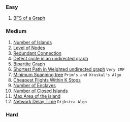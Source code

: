 ### Easy 
1. [BFS of a Graph](https://tinyl.io/7hRG)



### Medium
1. [Number of Islands](https://tinyl.io/7izz)
2. [Level of Nodes](https://tinyl.io/7jR7)
3. [Redundant Connection](https://tinyl.io/7jZg)
4. [Detect cycle in an undirected graph](https://tinyl.io/7jc5)
5. [Bipartite Graph](https://tinyl.io/7jmk)
6. [Shortest Path in Weighted undirected graph](https://tinyl.io/7kFG) `Very IMP`
7. [Minimum Spanning tree](https://tinyl.io/7kOg)  `Prim's and Kruskal's Algo`
8. [Cheapest Flights Within K Stops](https://tinyl.io/7khA)
9. [Number of Enclaves](https://tinyl.io/7mvR)
10. [Number of Closed Islands](https://tinyl.io/7mxC)
11. [Max Area of the island](https://tinyl.io/7n2y)
12. [Network Delay Time](https://tinyl.io/7nYo) `Dijkstra Algo`


### Hard

